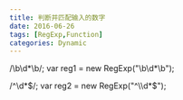 ```yaml
---
title: 判断并匹配输入的数字
date: 2016-06-26
tags: [RegExp,Function]
categories: Dynamic
---
```


/\b\d*\b/;
var reg1 = new RegExp("\\b\\d*\\b");

/^\d*$/;
var reg2 = new RegExp("^\\d*$");